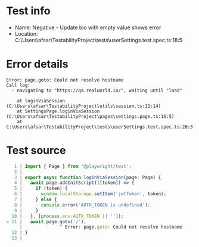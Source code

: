 # Test info

- Name: Negative - Update bio with empty value shows error
- Location: C:\Users\afsar\TestabilityProject\tests\userSettings.test.spec.ts:18:5

# Error details

```
Error: page.goto: Could not resolve hostname
Call log:
  - navigating to "https://qa.realworld.io/", waiting until "load"

    at loginViaSession (C:\Users\afsar\TestabilityProject\utils\session.ts:11:14)
    at SettingsPage.loginViaSession (C:\Users\afsar\TestabilityProject\pages\settings.page.ts:16:5)
    at C:\Users\afsar\TestabilityProject\tests\userSettings.test.spec.ts:20:3
```

# Test source

```ts
   1 | import { Page } from '@playwright/test';
   2 |
   3 | export async function loginViaSession(page: Page) {
   4 |   await page.addInitScript(([token]) => {
   5 |     if (token) {
   6 |       window.localStorage.setItem('jwtToken', token);
   7 |     } else {
   8 |       console.error('AUTH_TOKEN is undefined');
   9 |     }
  10 |   }, [process.env.AUTH_TOKEN || '']);
> 11 |   await page.goto('/');
     |              ^ Error: page.goto: Could not resolve hostname
  12 | }
  13 |
```